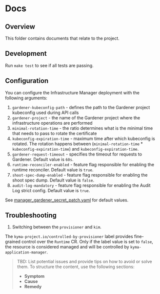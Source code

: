 # Docs

## Overview

This folder contains documents that relate to the project.

## Development

Run `make test` to see if all tests are passing. 

## Configuration

You can configure the Infrastructure Manager deployment with the following arguments:
1. `gardener-kubeconfig-path` - defines the path to the Gardener project kubeconfig used during API calls
2. `gardener-project` - the name of the Gardener project where the infrastructure operations are performed
3. `minimal-rotation-time` - the ratio determines what is the minimal time that needs to pass to rotate the certificate
4. `kubeconfig-expiration-time` - maximum time after which kubeconfig is rotated. The rotation happens between (`minimal-rotation-time` * `kubeconfig-expiration-time`) and `kubeconfig-expiration-time`.
4. `gardener-request-timeout` - specifies the timeout for requests to Gardener. Default value is `60s`.
5. `runtime-reconciler-enabled` - feature flag responsible for enabling the runtime reconciler. Default value is `true`.
6. `shoot-spec-dump-enabled` - feature flag responsible for enabling the shoot spec dump. Default value is `false`.
7. `audit-log-mandatory` - feature flag responsible for enabling the Audit Log strict config. Default value is `true`.


See [manager_gardener_secret_patch.yaml](../config/default/manager_gardener_secret_patch.yaml) for default values.

## Troubleshooting

1. Switching between the `provisioner` and `kim`.

The `kyma-project.io/controlled-by-provisioner` label provides fine-grained control over the `Runtime` CR. Only if the label value is set to `false`, the resource is considered managed and will be controlled by `kyma-application-manager`.

> TBD: List potential issues and provide tips on how to avoid or solve them. To structure the content, use the following sections:
>
> - **Symptom**
> - **Cause**
> - **Remedy**
